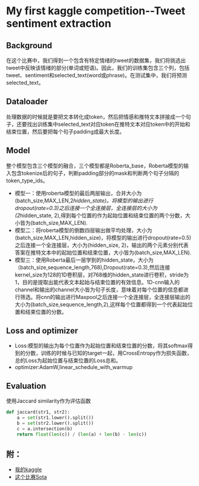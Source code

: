 # My first kaggle competition--Tweet sentiment extraction
## Background
在这个比赛中，我们得到一个包含有特定情绪的tweet的数据集，我们将挑选出tweet中反映该情绪的部分(单词或短语)。因此，我们的训练集包含三个列，包括tweet、sentiment和selected_text(word或phrase)。在测试集中，我们将预测selected_text。
## Dataloader
处理数据的时候就是要把文本转化成token，然后把情感和推特文本拼接成一个句子，还要找出训练集中selected_text对应token在推特文本对应token中的开始和结束位置，然后要把每个句子padding成最大长度。
## Model
整个模型包含三个模型的融合，三个模型都是Roberta_base，Roberta模型的输入包含tokenize后的句子，判断padding部分的mask和判断两个句子分隔的token_type_ids。
+ 模型一：使用roberta模型的最后两层输出，合并大小为(batch_size,MAX_LEN,2*hidden_state)。将模型的输出进行dropout(rate=0.3)之后连接一个全连接层，全连接层的大小为(2*hidden_state, 2),得到每个位置的作为起始位置和结束位置的两个分数，大小皆为(batch_size,MAX_LEN).
+ 模型二：将roberta模型的倒数四层输出做平均处理，大小为(batch_size,MAX_LEN,hidden_size)，将模型的输出进行dropout(rate=0.5)之后连接一个全连接层，大小为(hidden_size, 2)，输出的两个元素分别代表答案在推特文本中的起始位置和结束位置，大小皆为(batch_size,MAX_LEN).
+ 模型三：使用Roberta最后一层学到的hidden_state，大小为（batch_size,sequence_length,768),Dropout(rate=0.3),然后连接kernel_size为128的1D卷积层，对768维的hidden_state进行卷积，stride为1，目的是提取出能代表文本起始与结束位置的有效信息。1D-cnn输入的channel和输出的channel大小皆为句子长度，意味着对每个位置的信息都进行筛选。将cnn的输出进行Maxpool之后连接一个全连接层，全连接层输出的大小为(batch_size,sequence_length,2),这样每个位置都得到一个代表起始位置和结束位置的分数。
## Loss and optimizer
+ Loss:模型的输出为每个位置作为起始位置和结束位置的分数，将其softmax得到的分数，训练的时候与已知的target一起，用CrossEntropy作为损失函数，总的Loss为起始位置与结束位置的Loss总和。
+ optimizer:AdamW,linear_schedule_with_warmup
## Evaluation
使用Jaccard similarity作为评估函数
```python
def jaccard(str1, str2): 
    a = set(str1.lower().split()) 
    b = set(str2.lower().split())
    c = a.intersection(b)
    return float(len(c)) / (len(a) + len(b) - len(c))

```
## 附：
+ [我的kaggle](https://www.kaggle.com/wuzhixin)
+ [这个比赛Sota](https://www.kaggle.com/c/tweet-sentiment-extraction/discussion/159477)
